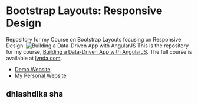 # Bootstrap Layouts: Responsive Design
Repository for my Course on Bootstrap Layouts focusing on Responsive Design.
![Building a Data-Driven App with AngularJS](hero.png)
This is the repository for my course, [Building a Data-Driven App with AngularJS](http://www.lynda.com/Bootstrap-tutorials/Bootstrap-Layouts-Responsive-Single-Page-Design/186538-2.html). The full course is available at [lynda.com](http://lynda.com).
- [Demo Website](http://iviewsource.com/exercises/responsivebootstrap)
- [My Personal Website](http://raybo.org)

## dhlashdlka sha 

